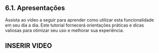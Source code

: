## 6.1. Apresentações

Assista ao vídeo a seguir para aprender como utilizar esta funcionalidade em seu dia a dia. 
Este tutorial fornecerá orientações práticas e dicas valiosas para otimizar seu uso e melhorar sua experiência.

## INSERIR VIDEO
